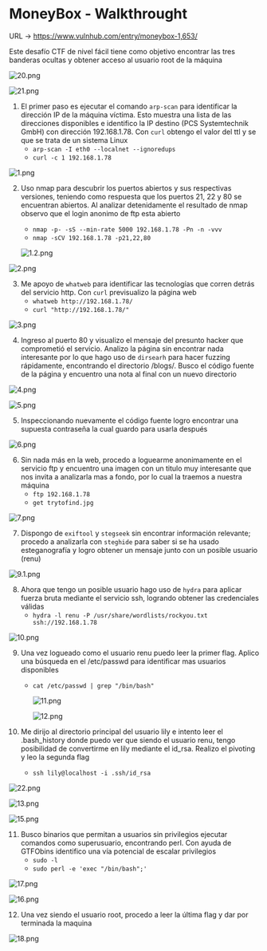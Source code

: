 # MoneyBox - Walkthrought

URL → https://www.vulnhub.com/entry/moneybox-1,653/

Este desafío CTF de nivel fácil tiene como objetivo encontrar las tres banderas ocultas y obtener acceso al usuario root de la máquina

![20.png](Images/20.png)

![21.png](Images/21.png)

1. El primer paso es ejecutar el comando `arp-scan` para identificar la dirección IP de la máquina víctima. Esto muestra una lista de las direcciones disponibles e identifico la IP destino (PCS Systemtechnik GmbH) con dirección 192.168.1.78. Con `curl` obtengo el valor del ttl y se que se trata de un sistema Linux
    - `arp-scan -I eth0 --localnet --ignoredups`
    - `curl -c 1 192.168.1.78`

![1.png](Images/1.png)

2. Uso nmap para descubrir los puertos abiertos y sus respectivas versiones, teniendo como respuesta que los puertos 21, 22 y 80 se encuentran abiertos. Al analizar detenidamente el resultado de nmap observo que el login anonimo de ftp esta abierto
    - `nmap -p- -sS --min-rate 5000 192.168.1.78 -Pn -n -vvv`
    - `nmap -sCV 192.168.1.78 -p21,22,80`
    
    ![1.2.png](Images/1.2.png)
    

![2.png](Images/2.png)

3. Me apoyo de `whatweb` para identificar las tecnologías que corren detrás del servicio http. Con  `curl` previsualizo la página web
    - `whatweb http://192.168.1.78/`
    - `curl "http://192.168.1.78/"`

![3.png](Images/3.png)

4. Ingreso al puerto 80 y visualizo el mensaje del presunto hacker que comprometió el servicio. Analizo la página sin encontrar nada interesante por lo que hago uso de `dirsearh` para hacer fuzzing rápidamente, encontrando el directorio /blogs/. Busco el código fuente de la página y encuentro una nota al final con un nuevo directorio

![4.png](Images/4.png)

![5.png](Images/5.png)

5. Inspeccionando nuevamente el código fuente logro encontrar una supuesta contraseña la cual guardo para usarla después

![6.png](Images/6.png)

6. Sin nada más en la web, procedo a loguearme anonimamente en el servicio ftp y encuentro una imagen con un titulo muy interesante que nos invita a analizarla mas a fondo, por lo cual la traemos a nuestra máquina
    - `ftp 192.168.1.78`
    - `get trytofind.jpg`

![7.png](Images/7.png)

7. Dispongo de `exiftool` y `stegseek` sin encontrar información relevante; procedo a analizarla con `steghide` para saber si se ha usado esteganografía y logro obtener un mensaje junto con un posible usuario (renu)

![9.1.png](Images/9.1.png)

8. Ahora que tengo un posible usuario hago uso de `hydra` para aplicar fuerza bruta mediante el servicio ssh, logrando obtener las credenciales válidas
    - `hydra -l renu -P /usr/share/wordlists/rockyou.txt ssh://192.168.1.78`

![10.png](Images/10.png)

9. Una vez logueado como el usuario renu puedo leer la primer flag. Aplico una búsqueda en el /etc/passwd para identificar mas usuarios disponibles
    - `cat /etc/passwd | grep "/bin/bash"`
            
        ![11.png](Images/11.png)
            
        
        ![12.png](Images/12.png)
        

10. Me dirijo al directorio principal del usuario lily e intento leer el .bash_history donde puedo ver que siendo el usuario renu, tengo posibilidad de convertirme en lily mediante el id_rsa. Realizo el pivoting y leo la segunda flag
    - `ssh lily@localhost -i .ssh/id_rsa`

![22.png](Images/22.png)

![13.png](Images/13.png)

![15.png](Images/15.png)

11. Busco binarios que permitan a usuarios sin privilegios ejecutar comandos como superusuario, encontrando perl. Con ayuda de GTFObins identifico una vía potencial de escalar privilegios
    - `sudo -l`
    - `sudo perl -e 'exec "/bin/bash";'`

![17.png](Images/17.png)

![16.png](Images/16.png)

12. Una vez siendo el usuario root, procedo a leer la última flag y dar por terminada la maquina

![18.png](Images/18.png)

